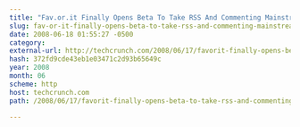 ```yaml
---
title: "Fav.or.it Finally Opens Beta To Take RSS And Commenting Mainstream"
slug: fav-or-it-finally-opens-beta-to-take-rss-and-commenting-mainstream
date: 2008-06-18 01:55:27 -0500
category: 
external-url: http://techcrunch.com/2008/06/17/favorit-finally-opens-beta-to-take-rss-and-commenting-mainstream/
hash: 372fd9cde43eb1e03471c2d93b65649c
year: 2008
month: 06
scheme: http
host: techcrunch.com
path: /2008/06/17/favorit-finally-opens-beta-to-take-rss-and-commenting-mainstream/

---
```



